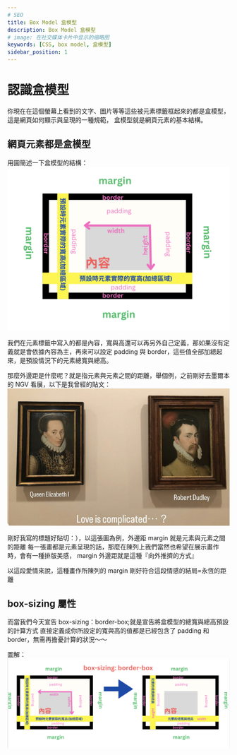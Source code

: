 ```yaml
---
# SEO
title: Box Model 盒模型
description: Box Model 盒模型
# image: 在社交媒体卡片中显示的缩略图
keywords: [CSS, box model, 盒模型]
sidebar_position: 1
---
```


# 認識盒模型

你現在在這個螢幕上看到的文字、圖片等等這些被元素標籤框起來的都是盒模型，這是網頁如何顯示與呈現的一種規範，
盒模型就是網頁元素的基本結構。

## 網頁元素都是盒模型

用圖簡述一下盒模型的結構：
![img-box-sizing-01](./img/box-model.png)

我們在元素標籤中寫入的都是內容，寬與高還可以再另外自己定義，那如果沒有定義就是會依據內容為主，再來可以設定 padding 與 border，這些值全部加總起來，是預設情況下的元素總寬與總高。

那麼外邊距是什麼呢？就是指元素與元素之間的距離，舉個例，之前剛好去墨爾本的 NGV 看展，以下是我曾經的貼文：
![img-box-sizing-02](./img/IMG_7463.jpg)

剛好我寫的標題好貼切：），以這張圖為例，外邊距 margin 就是元素與元素之間的距離
每一張畫都是元素呈現的話，那麼在陳列上我們當然也希望在展示畫作時，會有一種排版美感，
margin 外邊距就是這種『向外推擠的方式』

以這段愛情來說，這種畫作所陳列的 margin 剛好符合這段情感的結局=永恆的距離

## box-sizing 屬性

而當我們今天宣告 box-sizing：border-box;就是宣告將盒模型的總寬與總高預設的計算方式
直接定義成你所設定的寬與高的值都是已經包含了 padding 和 border，無需再擔憂計算的狀況～～

圖解：
![img-box-sizing-03](./img/box-sizing-02.png)
